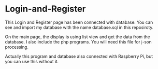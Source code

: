 # Login-and-Register

This Login and Register page has been connected with database. You can see and import my database with the name database.sql in this reposiroty.

On the main page, the display is using list view and get the data from the database.
I also include the php programs. You will need this file for j-son processing.

Actually this program and database also connected with Raspberry Pi, but you can use this without it.
